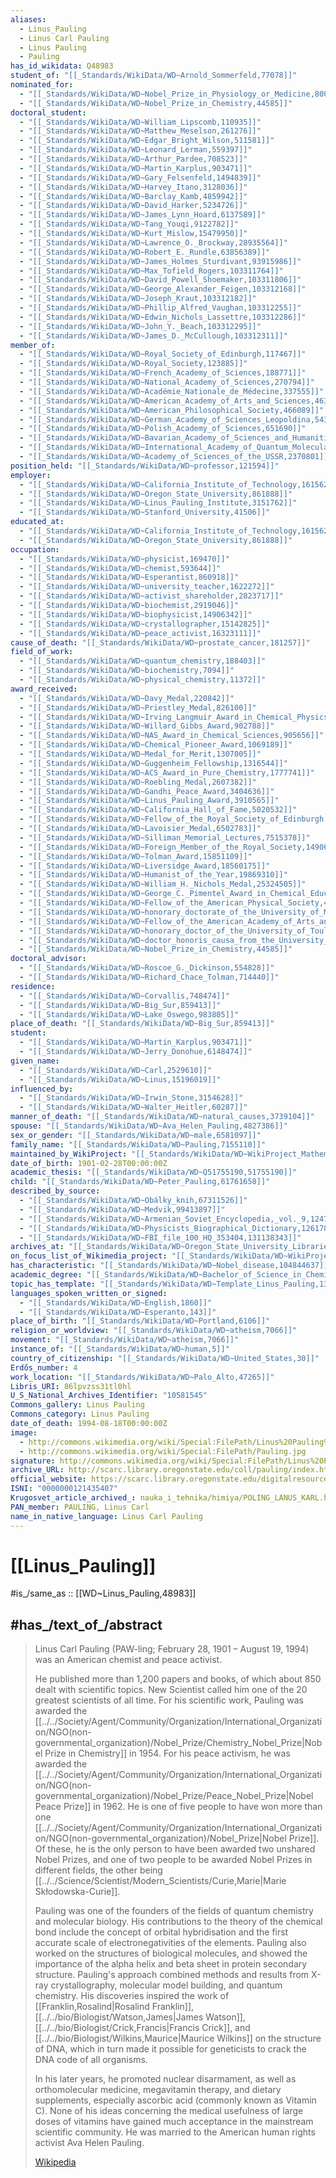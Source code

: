 ```yaml
---
aliases:
  - Linus_Pauling
  - Linus Carl Pauling
  - Linus Pauling
  - Pauling
has_id_wikidata: Q48983
student_of: "[[_Standards/WikiData/WD~Arnold_Sommerfeld,77078]]"
nominated_for:
  - "[[_Standards/WikiData/WD~Nobel_Prize_in_Physiology_or_Medicine,80061]]"
  - "[[_Standards/WikiData/WD~Nobel_Prize_in_Chemistry,44585]]"
doctoral_student:
  - "[[_Standards/WikiData/WD~William_Lipscomb,110935]]"
  - "[[_Standards/WikiData/WD~Matthew_Meselson,261276]]"
  - "[[_Standards/WikiData/WD~Edgar_Bright_Wilson,511581]]"
  - "[[_Standards/WikiData/WD~Leonard_Lerman,559397]]"
  - "[[_Standards/WikiData/WD~Arthur_Pardee,708523]]"
  - "[[_Standards/WikiData/WD~Martin_Karplus,903471]]"
  - "[[_Standards/WikiData/WD~Gary_Felsenfeld,1494839]]"
  - "[[_Standards/WikiData/WD~Harvey_Itano,3128036]]"
  - "[[_Standards/WikiData/WD~Barclay_Kamb,4859942]]"
  - "[[_Standards/WikiData/WD~David_Harker,5234726]]"
  - "[[_Standards/WikiData/WD~James_Lynn_Hoard,6137589]]"
  - "[[_Standards/WikiData/WD~Tang_Youqi,9122782]]"
  - "[[_Standards/WikiData/WD~Kurt_Mislow,15479950]]"
  - "[[_Standards/WikiData/WD~Lawrence_O._Brockway,28935564]]"
  - "[[_Standards/WikiData/WD~Robert_E._Rundle,63856389]]"
  - "[[_Standards/WikiData/WD~James_Holmes_Sturdivant,93915986]]"
  - "[[_Standards/WikiData/WD~Max_Tofield_Rogers,103311764]]"
  - "[[_Standards/WikiData/WD~David_Powell_Shoemaker,103311806]]"
  - "[[_Standards/WikiData/WD~George_Alexander_Feigen,103312168]]"
  - "[[_Standards/WikiData/WD~Joseph_Kraut,103312182]]"
  - "[[_Standards/WikiData/WD~Phillip_Alfred_Vaughan,103312255]]"
  - "[[_Standards/WikiData/WD~Edwin_Nichols_Lassettre,103312286]]"
  - "[[_Standards/WikiData/WD~John_Y._Beach,103312295]]"
  - "[[_Standards/WikiData/WD~James_D._McCullough,103312311]]"
member_of:
  - "[[_Standards/WikiData/WD~Royal_Society_of_Edinburgh,117467]]"
  - "[[_Standards/WikiData/WD~Royal_Society,123885]]"
  - "[[_Standards/WikiData/WD~French_Academy_of_Sciences,188771]]"
  - "[[_Standards/WikiData/WD~National_Academy_of_Sciences,270794]]"
  - "[[_Standards/WikiData/WD~Académie_Nationale_de_Médecine,337555]]"
  - "[[_Standards/WikiData/WD~American_Academy_of_Arts_and_Sciences,463303]]"
  - "[[_Standards/WikiData/WD~American_Philosophical_Society,466089]]"
  - "[[_Standards/WikiData/WD~German_Academy_of_Sciences_Leopoldina,543804]]"
  - "[[_Standards/WikiData/WD~Polish_Academy_of_Sciences,651690]]"
  - "[[_Standards/WikiData/WD~Bavarian_Academy_of_Sciences_and_Humanities,684415]]"
  - "[[_Standards/WikiData/WD~International_Academy_of_Quantum_Molecular_Science,2268652]]"
  - "[[_Standards/WikiData/WD~Academy_of_Sciences_of_the_USSR,2370801]]"
position_held: "[[_Standards/WikiData/WD~professor,121594]]"
employer:
  - "[[_Standards/WikiData/WD~California_Institute_of_Technology,161562]]"
  - "[[_Standards/WikiData/WD~Oregon_State_University,861888]]"
  - "[[_Standards/WikiData/WD~Linus_Pauling_Institute,3151762]]"
  - "[[_Standards/WikiData/WD~Stanford_University,41506]]"
educated_at:
  - "[[_Standards/WikiData/WD~California_Institute_of_Technology,161562]]"
  - "[[_Standards/WikiData/WD~Oregon_State_University,861888]]"
occupation:
  - "[[_Standards/WikiData/WD~physicist,169470]]"
  - "[[_Standards/WikiData/WD~chemist,593644]]"
  - "[[_Standards/WikiData/WD~Esperantist,860918]]"
  - "[[_Standards/WikiData/WD~university_teacher,1622272]]"
  - "[[_Standards/WikiData/WD~activist_shareholder,2823717]]"
  - "[[_Standards/WikiData/WD~biochemist,2919046]]"
  - "[[_Standards/WikiData/WD~biophysicist,14906342]]"
  - "[[_Standards/WikiData/WD~crystallographer,15142825]]"
  - "[[_Standards/WikiData/WD~peace_activist,16323111]]"
cause_of_death: "[[_Standards/WikiData/WD~prostate_cancer,181257]]"
field_of_work:
  - "[[_Standards/WikiData/WD~quantum_chemistry,188403]]"
  - "[[_Standards/WikiData/WD~biochemistry,7094]]"
  - "[[_Standards/WikiData/WD~physical_chemistry,11372]]"
award_received:
  - "[[_Standards/WikiData/WD~Davy_Medal,220842]]"
  - "[[_Standards/WikiData/WD~Priestley_Medal,826100]]"
  - "[[_Standards/WikiData/WD~Irving_Langmuir_Award_in_Chemical_Physics,901579]]"
  - "[[_Standards/WikiData/WD~Willard_Gibbs_Award,902788]]"
  - "[[_Standards/WikiData/WD~NAS_Award_in_Chemical_Sciences,905656]]"
  - "[[_Standards/WikiData/WD~Chemical_Pioneer_Award,1069189]]"
  - "[[_Standards/WikiData/WD~Medal_for_Merit,1307005]]"
  - "[[_Standards/WikiData/WD~Guggenheim_Fellowship,1316544]]"
  - "[[_Standards/WikiData/WD~ACS_Award_in_Pure_Chemistry,1777741]]"
  - "[[_Standards/WikiData/WD~Roebling_Medal,2607382]]"
  - "[[_Standards/WikiData/WD~Gandhi_Peace_Award,3404636]]"
  - "[[_Standards/WikiData/WD~Linus_Pauling_Award,3910565]]"
  - "[[_Standards/WikiData/WD~California_Hall_of_Fame,5020532]]"
  - "[[_Standards/WikiData/WD~Fellow_of_the_Royal_Society_of_Edinburgh,5438598]]"
  - "[[_Standards/WikiData/WD~Lavoisier_Medal,6502783]]"
  - "[[_Standards/WikiData/WD~Silliman_Memorial_Lectures,7515378]]"
  - "[[_Standards/WikiData/WD~Foreign_Member_of_the_Royal_Society,14906020]]"
  - "[[_Standards/WikiData/WD~Tolman_Award,15851109]]"
  - "[[_Standards/WikiData/WD~Liversidge_Award,18560175]]"
  - "[[_Standards/WikiData/WD~Humanist_of_the_Year,19869310]]"
  - "[[_Standards/WikiData/WD~William_H._Nichols_Medal,25324505]]"
  - "[[_Standards/WikiData/WD~George_C._Pimentel_Award_in_Chemical_Education,27966910]]"
  - "[[_Standards/WikiData/WD~Fellow_of_the_American_Physical_Society,41955909]]"
  - "[[_Standards/WikiData/WD~honorary_doctorate_of_the_University_of_Montpellier,42156802]]"
  - "[[_Standards/WikiData/WD~Fellow_of_the_American_Academy_of_Arts_and_Sciences,52382875]]"
  - "[[_Standards/WikiData/WD~honorary_doctor_of_the_University_of_Toulouse,126415081]]"
  - "[[_Standards/WikiData/WD~doctor_honoris_causa_from_the_University_of_Paris,126418747]]"
  - "[[_Standards/WikiData/WD~Nobel_Prize_in_Chemistry,44585]]"
doctoral_advisor:
  - "[[_Standards/WikiData/WD~Roscoe_G._Dickinson,554828]]"
  - "[[_Standards/WikiData/WD~Richard_Chace_Tolman,714440]]"
residence:
  - "[[_Standards/WikiData/WD~Corvallis,748474]]"
  - "[[_Standards/WikiData/WD~Big_Sur,859413]]"
  - "[[_Standards/WikiData/WD~Lake_Oswego,983805]]"
place_of_death: "[[_Standards/WikiData/WD~Big_Sur,859413]]"
student:
  - "[[_Standards/WikiData/WD~Martin_Karplus,903471]]"
  - "[[_Standards/WikiData/WD~Jerry_Donohue,6148474]]"
given_name:
  - "[[_Standards/WikiData/WD~Carl,2529610]]"
  - "[[_Standards/WikiData/WD~Linus,15196019]]"
influenced_by:
  - "[[_Standards/WikiData/WD~Irwin_Stone,3154628]]"
  - "[[_Standards/WikiData/WD~Walter_Heitler,60287]]"
manner_of_death: "[[_Standards/WikiData/WD~natural_causes,3739104]]"
spouse: "[[_Standards/WikiData/WD~Ava_Helen_Pauling,4827386]]"
sex_or_gender: "[[_Standards/WikiData/WD~male,6581097]]"
family_name: "[[_Standards/WikiData/WD~Pauling,7155110]]"
maintained_by_WikiProject: "[[_Standards/WikiData/WD~WikiProject_Mathematics,8487137]]"
date_of_birth: 1901-02-28T00:00:00Z
academic_thesis: "[[_Standards/WikiData/WD~Q51755190,51755190]]"
child: "[[_Standards/WikiData/WD~Peter_Pauling,61761658]]"
described_by_source:
  - "[[_Standards/WikiData/WD~Obálky_knih,67311526]]"
  - "[[_Standards/WikiData/WD~Medvik,99413897]]"
  - "[[_Standards/WikiData/WD~Armenian_Soviet_Encyclopedia,_vol._9,124737636]]"
  - "[[_Standards/WikiData/WD~Physicists_Biographical_Dictionary,126178049]]"
  - "[[_Standards/WikiData/WD~FBI_file_100_HQ_353404,131138343]]"
archives_at: "[[_Standards/WikiData/WD~Oregon_State_University_Libraries_Special_Collections_&_Archives_Research_Center,75341040]]"
on_focus_list_of_Wikimedia_project: "[[_Standards/WikiData/WD~WikiProject_PCC_Wikidata_Pilot_Smithsonian_Libraries_Dibner_Library_portraits,103505599]]"
has_characteristic: "[[_Standards/WikiData/WD~Nobel_disease,104844637]]"
academic_degree: "[[_Standards/WikiData/WD~Bachelor_of_Science_in_Chemical_Engineering,111024554]]"
topic_has_template: "[[_Standards/WikiData/WD~Template_Linus_Pauling,135981703]]"
languages_spoken_written_or_signed:
  - "[[_Standards/WikiData/WD~English,1860]]"
  - "[[_Standards/WikiData/WD~Esperanto,143]]"
place_of_birth: "[[_Standards/WikiData/WD~Portland,6106]]"
religion_or_worldview: "[[_Standards/WikiData/WD~atheism,7066]]"
movement: "[[_Standards/WikiData/WD~atheism,7066]]"
instance_of: "[[_Standards/WikiData/WD~human,5]]"
country_of_citizenship: "[[_Standards/WikiData/WD~United_States,30]]"
Erdős_number: 4
work_location: "[[_Standards/WikiData/WD~Palo_Alto,47265]]"
Libris_URI: 86lpvzss31tl0hl
U_S_National_Archives_Identifier: "10581545"
Commons_gallery: Linus Pauling
Commons_category: Linus Pauling
date_of_death: 1994-08-18T00:00:00Z
image:
  - http://commons.wikimedia.org/wiki/Special:FilePath/Linus%20Pauling%201962.jpg
  - http://commons.wikimedia.org/wiki/Special:FilePath/Pauling.jpg
signature: http://commons.wikimedia.org/wiki/Special:FilePath/Linus%20Pauling%20signature.svg
archive_URL: http://scarc.library.oregonstate.edu/coll/pauling/index.html
official_website: https://scarc.library.oregonstate.edu/digitalresources/pauling/
ISNI: "0000000121435407"
Krugosvet_article_archived_: nauka_i_tehnika/himiya/POLING_LANUS_KARL.html
PAN_member: PAULING, Linus Carl
name_in_native_language: Linus Carl Pauling
---
```


# [[Linus_Pauling]] 

#is_/same_as :: [[WD~Linus_Pauling,48983]] 

## #has_/text_of_/abstract 

> Linus Carl Pauling (PAW-ling; February 28, 1901 – August 19, 1994) 
> was an American chemist and peace activist. 
> 
> He published more than 1,200 papers and books, of which about 850 dealt with scientific topics. 
> New Scientist called him one of the 20 greatest scientists of all time. 
> For his scientific work, Pauling was awarded the [[../../Society/Agent/Community/Organization/International_Organization/NGO(non-governmental_organization)/Nobel_Prize/Chemistry_Nobel_Prize|Nobel Prize in Chemistry]] in 1954. 
> For his peace activism, he was awarded the [[../../Society/Agent/Community/Organization/International_Organization/NGO(non-governmental_organization)/Nobel_Prize/Peace_Nobel_Prize|Nobel Peace Prize]] in 1962. 
> He is one of five people to have won more than one [[../../Society/Agent/Community/Organization/International_Organization/NGO(non-governmental_organization)/Nobel_Prize|Nobel Prize]]. 
> Of these, he is the only person to have been awarded two unshared Nobel Prizes, 
> and one of two people to be awarded Nobel Prizes in different fields, 
> the other being [[../../Science/Scientist/Modern_Scientists/Curie,Marie|Marie Skłodowska-Curie]].
>
> Pauling was one of the founders of the fields of quantum chemistry and molecular biology. 
> His contributions to the theory of the chemical bond include the concept of orbital hybridisation 
> and the first accurate scale of electronegativities of the elements. Pauling also worked on the structures of biological molecules, and showed the importance of the alpha helix and beta sheet in protein secondary structure. Pauling's approach combined methods and results from X-ray crystallography, molecular model building, and quantum chemistry. His discoveries inspired the work of [[Franklin,Rosalind|Rosalind Franklin]], [[../../bio/Biologist/Watson,James|James Watson]], [[../../bio/Biologist/Crick,Francis|Francis Crick]], and [[../../bio/Biologist/Wilkins,Maurice|Maurice Wilkins]] on the structure of DNA, which in turn made it possible for geneticists to crack the DNA code of all organisms.
>
> In his later years, he promoted nuclear disarmament, as well as orthomolecular medicine, megavitamin therapy, and dietary supplements, especially ascorbic acid (commonly known as Vitamin C). None of his ideas concerning the medical usefulness of large doses of vitamins have gained much acceptance in the mainstream scientific community. He was married to the American human rights activist Ava Helen Pauling.
>
> [Wikipedia](https://en.wikipedia.org/wiki/Linus%20Pauling) 

